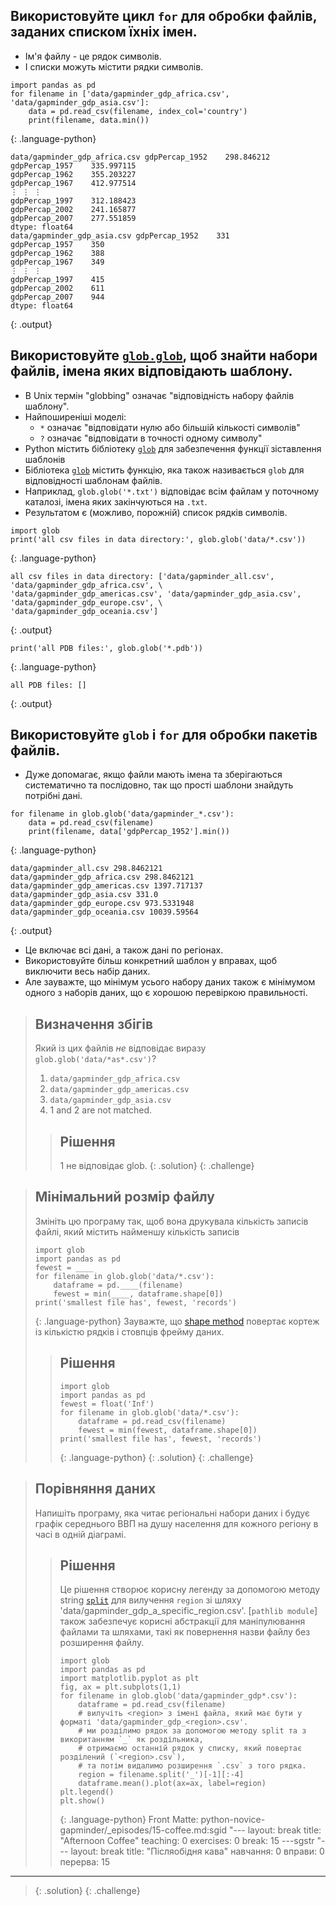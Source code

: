 ## Використовуйте цикл `for`  для обробки файлів, заданих списком їхніх імен.

*   Ім'я файлу - це рядок символів.
*   І списки можуть містити рядки символів.

~~~
import pandas as pd
for filename in ['data/gapminder_gdp_africa.csv', 'data/gapminder_gdp_asia.csv']:
    data = pd.read_csv(filename, index_col='country')
    print(filename, data.min())
~~~
{: .language-python}
~~~
data/gapminder_gdp_africa.csv gdpPercap_1952    298.846212
gdpPercap_1957    335.997115
gdpPercap_1962    355.203227
gdpPercap_1967    412.977514
⋮ ⋮ ⋮
gdpPercap_1997    312.188423
gdpPercap_2002    241.165877
gdpPercap_2007    277.551859
dtype: float64
data/gapminder_gdp_asia.csv gdpPercap_1952    331
gdpPercap_1957    350
gdpPercap_1962    388
gdpPercap_1967    349
⋮ ⋮ ⋮
gdpPercap_1997    415
gdpPercap_2002    611
gdpPercap_2007    944
dtype: float64
~~~
{: .output}

## Використовуйте [`glob.glob`](https://docs.python.org/3/library/glob.html#glob.glob), щоб знайти набори файлів, імена яких відповідають шаблону.

*   В Unix термін "globbing" означає "відповідність набору файлів шаблону".
*   Найпоширеніші моделі:
    *   `*` означає "відповідати нулю або більшій кількості  символів"
    *   `?` означає "відповідати в точності одному символу"
*   Python містить бібліотеку [`glob`](https://docs.python.org/3/library/glob.html) для забезпечення функції зіставлення шаблонів
*   Бібліотека [`glob`](https://docs.python.org/3/library/glob.html) містить функцію, яка також називається `glob` для відповідності шаблонам файлів.
*   Наприклад, `glob.glob('*.txt')` відповідає всім файлам у поточному каталозі,
    імена яких закінчуються на `.txt`.
*   Результатом є (можливо, порожній) список рядків символів.

~~~
import glob
print('all csv files in data directory:', glob.glob('data/*.csv'))
~~~
{: .language-python}
~~~
all csv files in data directory: ['data/gapminder_all.csv', 'data/gapminder_gdp_africa.csv', \
'data/gapminder_gdp_americas.csv', 'data/gapminder_gdp_asia.csv', 'data/gapminder_gdp_europe.csv', \
'data/gapminder_gdp_oceania.csv']
~~~
{: .output}

~~~
print('all PDB files:', glob.glob('*.pdb'))
~~~
{: .language-python}
~~~
all PDB files: []
~~~
{: .output}

## Використовуйте `glob` і `for` для обробки пакетів файлів.

*   Дуже допомагає, якщо файли мають імена та зберігаються систематично та послідовно,
 так що прості шаблони знайдуть потрібні дані.

~~~
for filename in glob.glob('data/gapminder_*.csv'):
    data = pd.read_csv(filename)
    print(filename, data['gdpPercap_1952'].min())
~~~
{: .language-python}
~~~
data/gapminder_all.csv 298.8462121
data/gapminder_gdp_africa.csv 298.8462121
data/gapminder_gdp_americas.csv 1397.717137
data/gapminder_gdp_asia.csv 331.0
data/gapminder_gdp_europe.csv 973.5331948
data/gapminder_gdp_oceania.csv 10039.59564
~~~
{: .output}

*   Це включає всі дані, а також дані по регіонах.
*   Використовуйте більш конкретний шаблон у вправах, щоб виключити весь набір даних.
*   Але зауважте, що мінімум усього набору даних також є мінімумом одного з наборів даних,
    що є хорошою перевіркою правильності.

> ## Визначення збігів
>
> Який із цих файлів *не* відповідає виразу `glob.glob('data/*as*.csv')`?
>
> 1. `data/gapminder_gdp_africa.csv`
> 2. `data/gapminder_gdp_americas.csv`
> 3. `data/gapminder_gdp_asia.csv`
> 4. 1 and 2 are not matched.
>
> > ## Рішення
> >
> > 1 не відповідає glob.
> {: .solution}
{: .challenge}

> ## Мінімальний розмір файлу
>
> Змініть цю програму так, щоб вона друкувала кількість записів
> файлі, який містить найменшу кількість записів
>
> ~~~
> import glob
> import pandas as pd
> fewest = ____
> for filename in glob.glob('data/*.csv'):
>     dataframe = pd.____(filename)
>     fewest = min(____, dataframe.shape[0])
> print('smallest file has', fewest, 'records')
> ~~~
> {: .language-python}
> Зауважте, що [shape method](https://pandas.pydata.org/pandas-docs/stable/reference/api/pandas.DataFrame.shape.html)
> повертає кортеж із кількістю рядків і стовпців фрейму даних.
>
> > ## Рішення
> > ~~~
> > import glob
> > import pandas as pd
> > fewest = float('Inf')
> > for filename in glob.glob('data/*.csv'):
> >     dataframe = pd.read_csv(filename)
> >     fewest = min(fewest, dataframe.shape[0])
> > print('smallest file has', fewest, 'records')
> > ~~~
> > {: .language-python}
> {: .solution}
{: .challenge}

> ## Порівняння даних
>
> Напишіть програму, яка читає регіональні набори даних
> і будує графік середнього ВВП на душу населення для кожного регіону в часі
> в одній діаграмі.
> > ## Рішення
> > Це рішення створює корисну легенду за допомогою методу string [`split`](https://docs.python.org/3/library/stdtypes.html#str.split) для
> > вилучення  `region` зі шляху 'data/gapminder_gdp_a_specific_region.csv'. [`pathlib module`]
> > також забезпечує корисні абстракції для маніпулювання файлами та шляхами, такі як  повернення назви файлу 
> > без розширення файлу.
> > ~~~
> > import glob
> > import pandas as pd
> > import matplotlib.pyplot as plt
> > fig, ax = plt.subplots(1,1)
> > for filename in glob.glob('data/gapminder_gdp*.csv'):
> >     dataframe = pd.read_csv(filename)
> >     # вилучіть <region> з імені файла, який має бути у форматі 'data/gapminder_gdp_<region>.csv'.
> >     # ми розділимо рядок за допомогою методу split та з викоританням `_` як роздільника,
> >     # отримаємо останній рядок у списку, який повертає розділений (`<region>.csv`), 
> >     # та потім видалимо розширення `.csv` з того рядка.
> >     region = filename.split('_')[-1][:-4] 
> >     dataframe.mean().plot(ax=ax, label=region)
> > plt.legend()
> > plt.show()
> > ~~~
> > {: .language-python} Front Matte: python-novice-gapminder/_episodes/15-coffee.md:sgid "---
layout: break
title: "Afternoon Coffee"
teaching: 0
exercises: 0
break: 15
---sgstr "---
layout: break
title: "Післяобідня кава"
навчання: 0
вправи: 0
перерва: 15
---
> {: .solution}
{: .challenge}

